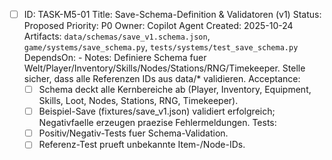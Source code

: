 - [ ] ID: TASK-M5-01
  Title: Save-Schema-Definition & Validatoren (v1)
  Status: Proposed
  Priority: P0
  Owner: Copilot Agent
  Created: 2025-10-24
  Artifacts: `data/schemas/save_v1.schema.json`, `game/systems/save_schema.py`, `tests/systems/test_save_schema.py`
  DependsOn: -
  Notes:
  Definiere Schema fuer Welt/Player/Inventory/Skills/Nodes/Stations/RNG/Timekeeper. Stelle sicher, dass alle Referenzen IDs aus data/* validieren.
  Acceptance:
  - [ ] Schema deckt alle Kernbereiche ab (Player, Inventory, Equipment, Skills, Loot, Nodes, Stations, RNG, Timekeeper).
  - [ ] Beispiel-Save (fixtures/save_v1.json) validiert erfolgreich; Negativfaelle erzeugen praezise Fehlermeldungen.
  Tests:
  - [ ] Positiv/Negativ-Tests fuer Schema-Validation.
  - [ ] Referenz-Test prueft unbekannte Item-/Node-IDs.
